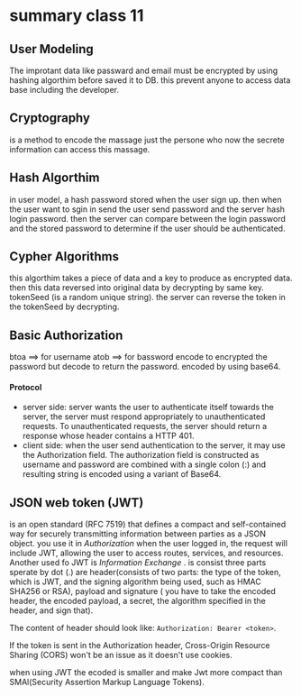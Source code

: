 # summary class 11

## User Modeling
 The improtant data like passward and email must be encrypted by using hashing algorthim before saved it to DB. this prevent anyone to access data base including the developer.

 ## Cryptography
 is a method to encode the massage just the persone who now the secrete information can access this massage.

 ## Hash Algorthim 
 in user model, a hash password stored when the user sign up. then when the user want to sgin in send the user send password and the server hash login password. then the server can compare between the login password and the stored password  to determine if the user should be authenticated.

 ## Cypher Algorithms
 this algorthim takes a piece of data and a key to produce as encrypted data. then this data reversed into original data by decrypting by same key.
 tokenSeed (is a random unique string). the server can reverse the token in the tokenSeed by decrypting.

## Basic Authorization
btoa ==> for username
atob ==> for bassword
encode to encrypted the password but decode to return the password. encoded by using base64.

#### Protocol
- server side:
server wants the user to authenticate itself towards the server, the server must respond appropriately to unauthenticated requests. To unauthenticated requests, the server should return a response whose header contains a HTTP 401.
- client side:
when the user send authentication to the server, it may use the Authorization field.
The authorization field is constructed as username and password are combined with a single colon (:) and resulting string is encoded using a variant of Base64.

## JSON web token (JWT)
 is an open standard (RFC 7519) that defines a compact and self-contained way for securely transmitting information between parties as a JSON object.
 you use it in *Authorization* when the user logged in, the request will include JWT, allowing the user to access routes, services, and resources. Another used fo JWT is *Information Exchange* .
 is consist three parts sperate by dot (.) are header(consists of two parts: the type of the token, which is JWT, and the signing algorithm being used, such as HMAC SHA256 or RSA), payload and signature ( you have to take the encoded header, the encoded payload, a secret, the algorithm specified in the header, and sign that).

 The content of header should look like: `Authorization: Bearer <token>`.

 If the token is sent in the Authorization header, Cross-Origin Resource Sharing (CORS) won't be an issue as it doesn't use cookies.

 when using JWT the ecoded is smaller and make Jwt more compact than SMAl(Security Assertion Markup Language Tokens).